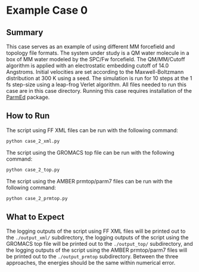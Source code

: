 Example Case 0
==============

Summary
-------
This case serves as an example of using different MM forcefield and
topology file formats.  The system under study is a QM water molecule in
a box of MM water modeled by the SPC/Fw forcefield.  The QM/MM/Cutoff
algorithm is applied with an electrostatic embedding cutoff of 14.0
Angstroms.  Initial velocities are set according to the Maxwell-Boltzmann
distribution at 300 K using a seed.  The simulation is run for 10 steps
at the 1 fs step-size using a leap-frog Verlet algorithm.  All files
needed to run this case are in this case directory.  Running this case
requires installation of the [ParmEd](https://github.com/ParmEd/ParmEd)
package.

How to Run
----------
The script using FF XML files can be run with the following command:

```bash
python case_2_xml.py
```

The script using the GROMACS top file can be run with the following
command:

```bash
python case_2_top.py
```

The script using the AMBER prmtop/parm7 files can be run with the
following command:

```bash
python case_2_prmtop.py
```

What to Expect
--------------
The logging outputs of the script using FF XML files will be printed
out to the `./output_xml/` subdirectory, the logging outputs of the
script using the GROMACS top file will be printed out to the
`./output_top/` subdirectory, and the logging outputs of the script
using the AMBER prmtop/parm7 files will be printed out to the
`./output_prmtop` subdirectory.  Between the three approaches, the
energies should be the same within numerical error.

